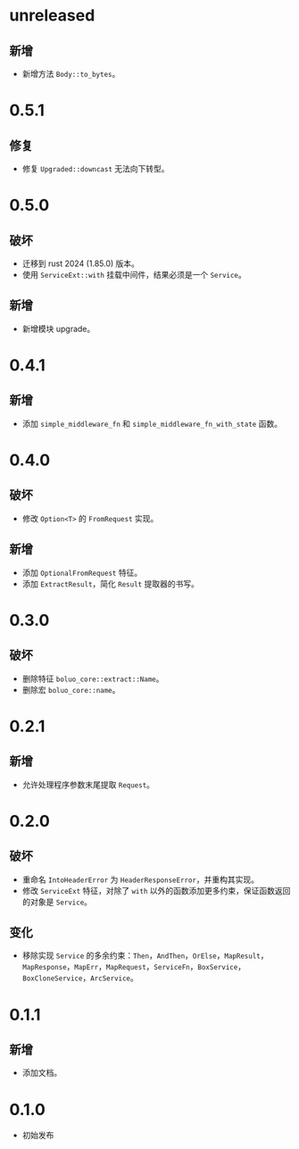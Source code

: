 # unreleased

## 新增

- 新增方法 `Body::to_bytes`。

# 0.5.1

## 修复

- 修复 `Upgraded::downcast` 无法向下转型。

# 0.5.0

## 破坏

- 迁移到 rust 2024 (1.85.0) 版本。
- 使用 `ServiceExt::with` 挂载中间件，结果必须是一个 `Service`。

## 新增

- 新增模块 upgrade。

# 0.4.1

## 新增

- 添加 `simple_middleware_fn` 和 `simple_middleware_fn_with_state` 函数。

# 0.4.0

## 破坏

- 修改 `Option<T>` 的 `FromRequest` 实现。

## 新增

- 添加 `OptionalFromRequest` 特征。
- 添加 `ExtractResult`，简化 `Result` 提取器的书写。

# 0.3.0

## 破坏

- 删除特征 `boluo_core::extract::Name`。
- 删除宏 `boluo_core::name`。

# 0.2.1

## 新增

- 允许处理程序参数末尾提取 `Request`。

# 0.2.0

## 破坏

- 重命名 `IntoHeaderError` 为 `HeaderResponseError`，并重构其实现。
- 修改 `ServiceExt` 特征，对除了 `with` 以外的函数添加更多约束，保证函数返回的对象是 `Service`。

## 变化

- 移除实现 `Service` 的多余约束：`Then`，`AndThen`，`OrElse`，`MapResult`，`MapResponse`，`MapErr`，`MapRequest`，`ServiceFn`，`BoxService`，`BoxCloneService`，`ArcService`。

# 0.1.1

## 新增

- 添加文档。

# 0.1.0

- 初始发布